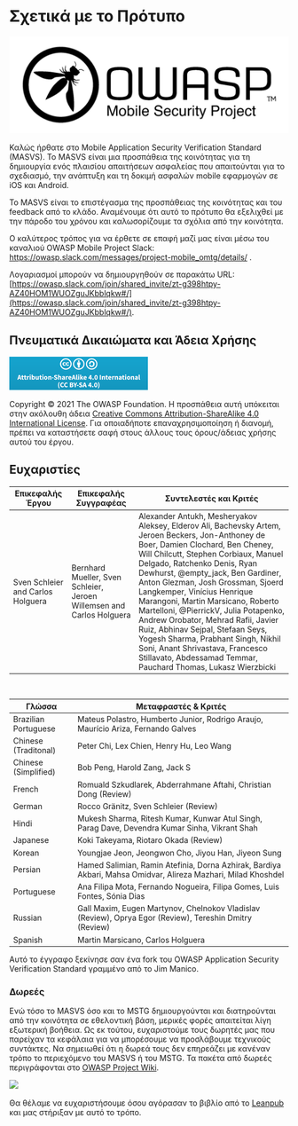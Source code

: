 # Σχετικά με το Πρότυπο

![OWASP Logo](images/OWASP_logo.png)

Καλώς ήρθατε στο Μοbile Application Security Verification Standard (MASVS). Το MASVS είναι μια προσπάθεια της κοινότητας για τη δημιουργία ενός πλαισίου απαιτήσεων ασφαλείας που απαιτούνται για το σχεδιασμό, την ανάπτυξη και τη δοκιμή ασφαλών mobile εφαρμογών σε iOS και Android.

Το MASVS είναι το επιστέγασμα της προσπάθειας της κοινότητας και του feedback από το κλάδο. Αναμένουμε ότι αυτό το πρότυπο θα εξελιχθεί με την πάροδο του χρόνου και καλωσορίζουμε τα σχόλια από την κοινότητα.

Ο καλύτερος τρόπος για να έρθετε σε επαφή μαζί μας είναι μέσω του καναλιού OWASP Mobile Project Slack: <https://owasp.slack.com/messages/project-mobile_omtg/details/> .

Λογαριασμοί μπορούν να δημιουργηθούν σε παρακάτω URL: [https://owasp.slack.com/join/shared_invite/zt-g398htpy-AZ40HOM1WUOZguJKbblqkw#/](https://owasp.slack.com/join/shared_invite/zt-g398htpy-AZ40HOM1WUOZguJKbblqkw#/).

## Πνευματικά Δικαιώματα και Άδεια Χρήσης

[![Creative Commons License](images/CC-license.png)](https://creativecommons.org/licenses/by-sa/4.0/)

Copyright © 2021 The OWASP Foundation. Η προσπάθεια αυτή υπόκειται στην ακόλουθη άδεια [Creative Commons Attribution-ShareAlike 4.0 International License](https://creativecommons.org/licenses/by-sa/4.0/). Για οποιαδήποτε επαναχρησιμοποίηση ή διανομή, πρέπει να καταστήσετε σαφή στους άλλους τους όρους/άδειας χρήσης αυτού του έργου.

<!-- \pagebreak -->

## Ευχαριστίες

| Επικεφαλής Έργου | Επικεφαλής Συγγραφέας | Συντελεστές και Κριτές
| ------- | --- | ----------------- |
| Sven Schleier and Carlos Holguera | Bernhard Mueller, Sven Schleier, Jeroen Willemsen and Carlos Holguera | Alexander Antukh, Mesheryakov Aleksey, Elderov Ali, Bachevsky Artem, Jeroen Beckers, Jon-Anthoney de Boer, Damien Clochard, Ben Cheney, Will Chilcutt, Stephen Corbiaux, Manuel Delgado, Ratchenko Denis, Ryan Dewhurst, @empty_jack, Ben Gardiner, Anton Glezman, Josh Grossman, Sjoerd Langkemper, Vinícius Henrique Marangoni, Martin Marsicano, Roberto Martelloni, @PierrickV, Julia Potapenko, Andrew Orobator, Mehrad Rafii, Javier Ruiz, Abhinav Sejpal, Stefaan Seys, Yogesh Sharma, Prabhant Singh, Nikhil Soni, Anant Shrivastava, Francesco Stillavato, Abdessamad Temmar, Pauchard Thomas, Lukasz Wierzbicki |

<br/>

| Γλώσσα | Μεταφραστές & Κριτές |
| --------------- | ------------------------------------------------------------ |
| Brazilian Portuguese | Mateus Polastro, Humberto Junior, Rodrigo Araujo, Maurício Ariza, Fernando Galves |
| Chinese (Traditonal) | Peter Chi, Lex Chien, Henry Hu, Leo Wang |
| Chinese (Simplified) | Bob Peng, Harold Zang, Jack S |
| French | Romuald Szkudlarek, Abderrahmane Aftahi, Christian Dong (Review) |
| German | Rocco Gränitz, Sven Schleier (Review) |
| Hindi | Mukesh Sharma, Ritesh Kumar, Kunwar Atul Singh, Parag Dave, Devendra Kumar Sinha, Vikrant Shah |
| Japanese | Koki Takeyama, Riotaro Okada (Review) |
| Korean | Youngjae Jeon, Jeongwon Cho, Jiyou Han, Jiyeon Sung |
| Persian | Hamed Salimian, Ramin Atefinia, Dorna Azhirak, Bardiya Akbari, Mahsa Omidvar, Alireza Mazhari, Milad Khoshdel |
| Portuguese | Ana Filipa Mota, Fernando Nogueira, Filipa Gomes, Luis Fontes, Sónia Dias|
| Russian | Gall Maxim, Eugen Martynov, Chelnokov Vladislav (Review), Oprya Egor (Review), Tereshin Dmitry (Review) |
| Spanish | Martin Marsicano, Carlos Holguera |

Αυτό το έγγραφο ξεκίνησε σαν ένα fork του OWASP Application Security Verification Standard γραμμένο από το Jim Manico.

### Δωρεές

Ενώ τόσο το MASVS όσο και το MSTG δημιουργούνται και διατηρούνται από την κοινότητα σε εθελοντική βάση, μερικές φορές απαιτείται λίγη εξωτερική βοήθεια. Ως εκ τούτου, ευχαριστούμε τους δωρητές μας που παρείχαν τα κεφάλαια για να μπορέσουμε να προσλάβουμε τεχνικούς συντάκτες. Να σημειωθεί ότι η δωρεά τους δεν επηρεάζει με κανέναν τρόπο το περιεχόμενο του MASVS ή του MSTG. Τα πακέτα από δωρεές περιγράφονται στο [OWASP Project Wiki](https://www.owasp.org/index.php/OWASP_Mobile_Security_Testing_Guide#tab=Sponsorship_Packages "OWASP Mobile Security Testing Guide Donation Packages").

<img src="https://raw.githubusercontent.com/OWASP/owasp-mastg/master/Document/Images/Donators/donators.png"/>

Θα θέλαμε να ευχαριστήσουμε όσου αγόρασαν το βιβλίο από το [Leanpub](https://leanpub.com/mobile-security-testing-guide) και μας στήριξαν με αυτό το τρόπο.
